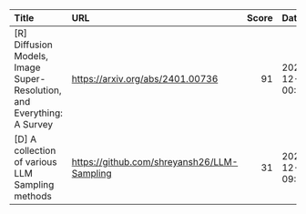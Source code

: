 | Title                                                                  | URL                                         |   Score | Date                |
|:-----------------------------------------------------------------------|:--------------------------------------------|--------:|:--------------------|
| [R] Diffusion Models, Image Super-Resolution, and Everything: A Survey | https://arxiv.org/abs/2401.00736            |      91 | 2024-12-09 00:09:15 |
| [D] A collection of various LLM Sampling methods                       | https://github.com/shreyansh26/LLM-Sampling |      31 | 2024-12-08 09:39:17 |